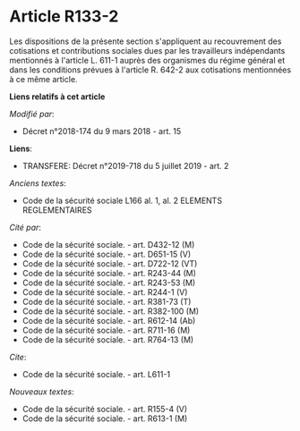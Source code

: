 # Article R133-2

Les dispositions de la présente section s'appliquent au recouvrement des cotisations et contributions sociales dues par les
travailleurs indépendants mentionnés à l'article L. 611-1 auprès des organismes du régime général et dans les conditions
prévues à l'article R. 642-2 aux cotisations mentionnées à ce même article.

**Liens relatifs à cet article**

_Modifié par_:

  - Décret n°2018-174 du 9 mars 2018 - art. 15

**Liens**:

  - TRANSFERE: Décret n°2019-718 du 5 juillet 2019 - art. 2

_Anciens textes_:

  - Code de la sécurité sociale L166 al. 1, al. 2 ELEMENTS REGLEMENTAIRES

_Cité par_:

  - Code de la sécurité sociale. - art. D432-12 (M)
  - Code de la sécurité sociale. - art. D651-15 (V)
  - Code de la sécurité sociale. - art. D722-12 (VT)
  - Code de la sécurité sociale. - art. R243-44 (M)
  - Code de la sécurité sociale. - art. R243-53 (M)
  - Code de la sécurité sociale. - art. R244-1 (V)
  - Code de la sécurité sociale. - art. R381-73 (T)
  - Code de la sécurité sociale. - art. R382-100 (M)
  - Code de la sécurité sociale. - art. R612-14 (Ab)
  - Code de la sécurité sociale. - art. R711-16 (M)
  - Code de la sécurité sociale. - art. R764-13 (M)

_Cite_:

  - Code de la sécurité sociale. - art. L611-1

_Nouveaux textes_:

  - Code de la sécurité sociale. - art. R155-4 (V)
  - Code de la sécurité sociale. - art. R613-1 (M)
